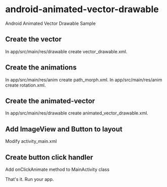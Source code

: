 # android-animated-vector-drawable
Android Animated Vector Drawable Sample

## Create the vector 
In app/src/main/res/drawable create vector_drawable.xml.

## Create the animations
In app/src/main/res/anim create path_morph.xml.
In app/src/main/res/anim create rotation.xml.

## Create the animated-vector
In app/src/main/res/drawable create animated_vector_drawable.xml.

## Add ImageView and Button to layout
Modify activity_main.xml

## Create button click handler
Add onClickAnimate method to MainActivity class

That's it. Run your app.
